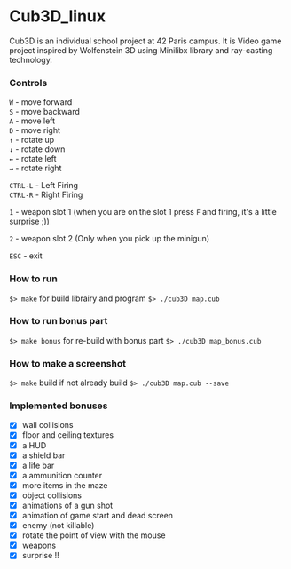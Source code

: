 # Cub3D_linux

Cub3D is an individual school project at 42 Paris campus. It is Video game project inspired by Wolfenstein 3D using Minilibx library and ray-casting technology.

### Controls  
``W`` - move forward  
``S`` - move backward  
``A`` - move left  
``D`` - move right  
``↑`` - rotate up  
``↓`` - rotate down  
``←`` - rotate left  
``→`` - rotate right  

``CTRL-L`` - Left Firing  
``CTRL-R`` - Right Firing

``1`` - weapon slot 1 (when you are on the slot 1 press ``F`` and firing, it's a little surprise ;))

``2`` - weapon slot 2 (Only when you pick up the minigun)
 
``ESC`` - exit  

### How to run  
`$> make`  for build librairy and program
`$> ./cub3D map.cub`

### How to run bonus part
`$> make bonus`  for re-build with bonus part
`$> ./cub3D map_bonus.cub`

### How to make a screenshot
`$> make` build if not already build
`$> ./cub3D map.cub --save`

### Implemented bonuses  
- [x] wall collisions  
- [x] floor and ceiling textures  
- [x] a HUD
- [x] a shield bar
- [x] a life bar 
- [x] a ammunition counter
- [x] more items in the maze  
- [x] object collisions 
- [x] animations of a gun shot 
- [x] animation of game start and dead screen
- [x] enemy (not killable)
- [x] rotate the point of view with the mouse  
- [x] weapons
- [x] surprise !!
